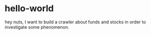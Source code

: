 # hello-world

hey nuts, I want to build a crawler about funds and stocks in order to investigate some phenomenon.

